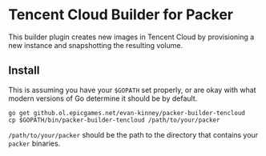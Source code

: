 # Tencent Cloud Builder for Packer

This builder plugin creates new images in Tencent Cloud by provisioning a new instance and snapshotting the resulting volume.

## Install

This is assuming you have your `$GOPATH` set properly, or are okay with what modern versions of Go determine it should be by default.

```
go get github.ol.epicgames.net/evan-kinney/packer-builder-tencloud
cp $GOPATH/bin/packer-builder-tencloud /path/to/your/packer
```

`/path/to/your/packer` should be the path to the directory that contains your `packer` binaries.
